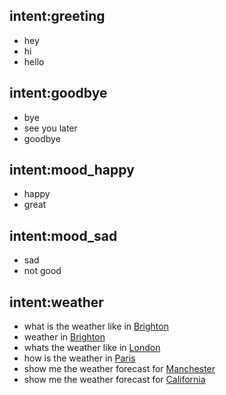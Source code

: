 ## intent:greeting
- hey
- hi
- hello

## intent:goodbye
- bye
- see you later
- goodbye

## intent:mood_happy
- happy
- great

## intent:mood_sad
- sad
- not good

## intent:weather
- what is the weather like in [Brighton](location)
- weather in [Brighton](location)
- whats the weather like in [London](location)
- how is the weather in [Paris](location)
- show me the weather forecast for [Manchester](location)
- show me the weather forecast for [California](location)

